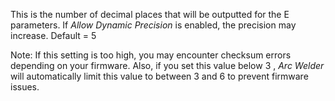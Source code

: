 This is the number of decimal places that will be outputted for the E parameters. If *Allow Dynamic Precision* is
enabled, the precision may increase. Default = 5

Note:  If this setting is too high, you may encounter checksum errors depending on your firmware. Also, if you set this
value below 3 , *Arc Welder* will automatically limit this value to between 3 and 6 to prevent firmware issues.